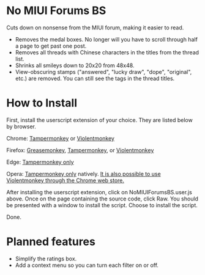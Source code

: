 # No MIUI Forums BS
Cuts down on nonsense from the MIUI forum, making it easier to read.

* Removes the medal boxes. No longer will you have to scroll through half a page to get past one post.
* Removes all threads with Chinese characters in the titles from the thread list.
* Shrinks all smileys down to 20x20 from 48x48.
* View-obscuring stamps ("answered", "lucky draw", "dope", "original", etc.) are removed. You can still see the tags in the thread titles.

# How to Install
First, install the userscript extension of your choice. They are listed below by browser.

Chrome: [Tampermonkey](https://chrome.google.com/webstore/detail/tampermonkey/dhdgffkkebhmkfjojejmpbldmpobfkfo?hl=en) or [Violentmonkey](https://chrome.google.com/webstore/detail/violentmonkey/jinjaccalgkegednnccohejagnlnfdag?hl=en)

Firefox: [Greasemonkey](https://addons.mozilla.org/en-US/firefox/addon/greasemonkey/), [Tampermonkey](https://chrome.google.com/webstore/detail/tampermonkey/dhdgffkkebhmkfjojejmpbldmpobfkfo?hl=en), or [Violentmonkey](https://chrome.google.com/webstore/detail/violentmonkey/jinjaccalgkegednnccohejagnlnfdag?hl=en)

Edge: [Tampermonkey only](https://www.microsoft.com/en-us/store/p/tampermonkey/9nblggh5162s)

Opera: [Tampermonkey only](https://addons.opera.com/en/extensions/details/tampermonkey-beta/) natively. [It is also possible to use Violentmonkey through the Chrome web store.](https://violentmonkey.github.io/get-it/)

After installing the userscript extension, click on NoMIUIForumsBS.user.js above. Once on the page containing the source code, click Raw. You should be presented with a window to install the script. Choose to install the script.

Done.

# Planned features
* Simplify the ratings box.
* Add a context menu so you can turn each filter on or off.
